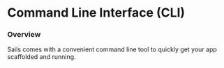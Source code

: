 # Command Line Interface (CLI)

### Overview
Sails comes with a convenient command line tool to quickly get your app scaffolded and running.



<docmeta name="uniqueID" value="cli83196">
<docmeta name="displayName" value="Command Line Interface">

